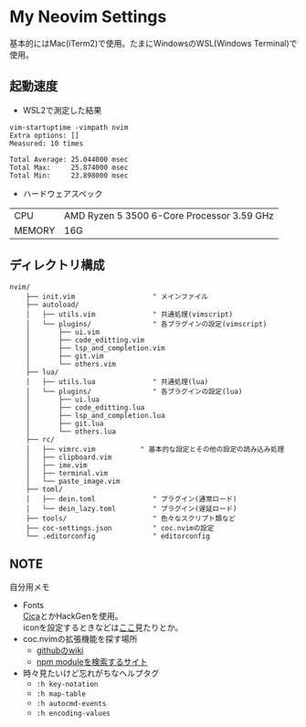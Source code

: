# My Neovim Settings
基本的にはMac(iTerm2)で使用。たまにWindowsのWSL(Windows Terminal)で使用。  

## 起動速度
- WSL2で測定した結果
```
vim-startuptime -vimpath nvim
Extra options: []
Measured: 10 times

Total Average: 25.044000 msec
Total Max:     25.874000 msec
Total Min:     23.898000 msec
```

- ハードウェアスペック

| | |
| ---- | ---- |
|  CPU  |  AMD Ryzen 5 3500 6-Core Processor                 3.59 GHz  |
| MEMORY | 16G |

## ディレクトリ構成
```
nvim/
    ├── init.vim                   " メインファイル
    ├── autoload/
    │   ├── utils.vim              " 共通処理(vimscript)
    │   └── plugins/               " 各プラグインの設定(vimscript)
    │       ├── ui.vim
    │       ├── code_editting.vim
    │       ├── lsp_and_completion.vim
    │       ├── git.vim
    │       └── others.vim
    ├── lua/
    │   ├── utils.lua              " 共通処理(lua)
    │   └── plugins/               " 各プラグインの設定(lua)
    │       ├── ui.lua
    │       ├── code_editting.lua
    │       ├── lsp_and_completion.lua
    │       ├── git.lua
    │       └── others.lua
    ├── rc/
    │   ├── vimrc.vim           " 基本的な設定とその他の設定の読み込み処理
    │   ├── clipboard.vim
    │   ├── ime.vim
    │   ├── terminal.vim
    │   └── paste_image.vim
    ├── toml/
    │   ├── dein.toml              " プラグイン(通常ロード)
    │   └── dein_lazy.toml         " プラグイン(遅延ロード)
    ├── tools/                     " 色々なスクリプト類など
    ├── coc-settings.json          " coc.nvimの設定
    └── .editorconfig              " editorconfig
```

## NOTE
自分用メモ
- Fonts  
[Cica](https://github.com/miiton/Cica/releases/download/v5.0.3/Cica_v5.0.3.zip)とかHackGenを使用。  
iconを設定するときなどは[ここ](https://www.nerdfonts.com/cheat-sheet)見たりとか。
- coc.nvimの拡張機能を探す場所
  - [githubのwiki](https://github.com/neoclide/coc.nvim/wiki/Using-coc-extensions#implemented-coc-extensions)
  - [npm moduleを検索するサイト](https://www.npmjs.com/search?q=keywords%3Acoc.nvim)
- 時々見たいけど忘れがちなヘルプタグ
  - `:h key-notation`
  - `:h map-table`
  - `:h autocmd-events`
  - `:h encoding-values`
